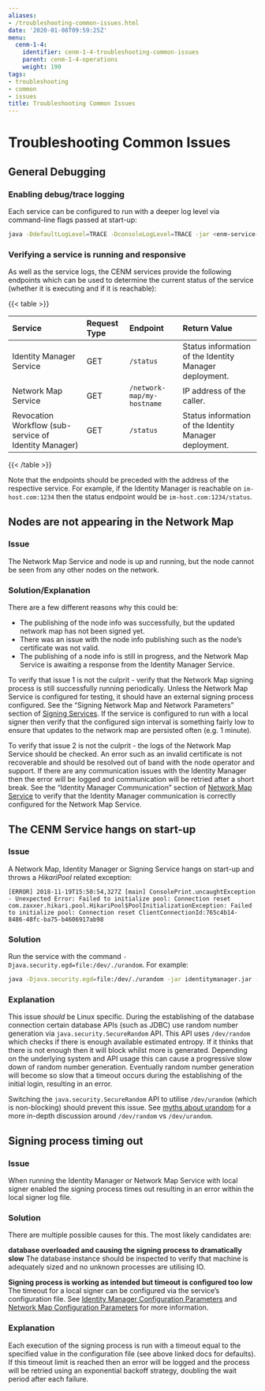 ```yaml
---
aliases:
- /troubleshooting-common-issues.html
date: '2020-01-08T09:59:25Z'
menu:
  cenm-1-4:
    identifier: cenm-1-4-troubleshooting-common-issues
    parent: cenm-1-4-operations
    weight: 190
tags:
- troubleshooting
- common
- issues
title: Troubleshooting Common Issues
---
```



# Troubleshooting Common Issues



## General Debugging


### Enabling debug/trace logging

Each service can be configured to run with a deeper log level via command-line flags passed at start-up:

```bash
java -DdefaultLogLevel=TRACE -DconsoleLogLevel=TRACE -jar <enm-service-jar>.jar --config-file <config file>
```


### Verifying a service is running and responsive

As well as the service logs, the CENM services provide the following endpoints which can be used to determine the current
status of the service (whether it is executing and if it is reachable):


{{< table >}}

|Service|Request Type|Endpoint|Return Value|
|:--|:--|:--|:--|
|Identity Manager Service|GET|`/status`|Status information of the Identity Manager deployment.|
|Network Map Service|GET|`/network-map/my-hostname`|IP address of the caller.|
|Revocation Workflow (sub-service of Identity Manager)|GET|`/status`|Status information of the Identity Manager deployment.|

{{< /table >}}

Note that the endpoints should be preceded with the address of the respective service. For example, if the Identity
Manager is reachable on `im-host.com:1234` then the status endpoint would be `im-host.com:1234/status`.


## Nodes are not appearing in the Network Map


### Issue

The Network Map Service and node is up and running, but the node cannot be seen from any other nodes on the network.


### Solution/Explanation

There are a few different reasons why this could be:


* The publishing of the node info was successfully, but the updated network map has not been signed yet.
* There was an issue with the node info publishing such as the node’s certificate was not valid.
* The publishing of a node info is still in progress, and the Network Map Service is awaiting a response from the
Identity Manager Service.

To verify that issue 1 is not the culprit - verify that the Network Map signing process is still successfully running
periodically. Unless the Network Map Service is configured for testing, it should have an external signing process
configured. See the “Signing Network Map and Network Parameters” section of [Signing Services](signing-service.md). If the service is
configured to run with a local signer then verify that the configured sign interval is something fairly low to ensure
that updates to the network map are persisted often (e.g. 1 minute).

To verify that issue 2 is not the culprit - the logs of the Network Map Service should be checked. An error such as an
invalid certificate is not recoverable and should be resolved out of band with the node operator and support.
If there are any communication issues with the Identity Manager then the error will be logged and communication will be
retried after a short break. See the “Identity Manager Communication” section of [Network Map Service](network-map.md) to verify that the
Identity Manager communication is correctly configured for the Network Map Service.


## The CENM Service hangs on start-up


### Issue

A Network Map, Identity Manager or Signing Service hangs on start-up and throws a *HikariPool* related exception:

```guess
[ERROR] 2018-11-19T15:50:54,327Z [main] ConsolePrint.uncaughtException - Unexpected Error: Failed to initialize pool: Connection reset
com.zaxxer.hikari.pool.HikariPool$PoolInitializationException: Failed to initialize pool: Connection reset ClientConnectionId:765c4b14-
8486-48fc-ba75-b4606917ab98
```


### Solution

Run the service with the command `-Djava.security.egd=file:/dev/./urandom`. For example:

```bash
java -Djava.security.egd=file:/dev/./urandom -jar identitymanager.jar --config-file identitymanager.conf
```


### Explanation

This issue *should* be Linux specific. During the establishing of the database connection certain database APIs (such as JDBC) use
random number generation via `java.security.SecureRandom` API. This API uses `/dev/random` which checks if there is
enough available estimated entropy. If it thinks that there is not enough then it will block whilst more is generated.
Depending on the underlying system and API usage this can cause a progressive slow down of random number generation.
Eventually random number generation will become so slow that a timeout occurs during the establishing of the initial
login, resulting in an error.

Switching the `java.security.SecureRandom` API to utilise `/dev/urandom` (which is non-blocking) should prevent this
issue. See [myths about urandom](https://www.2uo.de/myths-about-urandom/) for a more in-depth discussion around
`/dev/random` vs `/dev/urandom`.


## Signing process timing out


### Issue

When running the Identity Manager or Network Map Service with local signer enabled the signing process times out
resulting in an error within the local signer log file.


### Solution

There are multiple possible causes for this. The most likely candidates are:

**database overloaded and causing the signing process to dramatically slow**
The database instance should be inspected to verify that machine is adequately sized and no unknown processes are utilising
IO.

**Signing process is working as intended but timeout is configured too low**
The timeout for a local signer can be configured via the service’s configuration file. See
[Identity Manager Configuration Parameters](config-identity-manager-parameters.md) and [Network Map Configuration Parameters](config-network-map-parameters.md) for more information.


### Explanation

Each execution of the signing process is run with a timeout equal to the specified value in the configuration file (see
above linked docs for defaults). If this timeout limit is reached then an error will be logged and the process will be
retried using an exponential backoff strategy, doubling the wait period after each failure.
